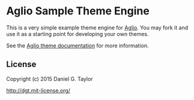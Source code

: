# Aglio Sample Theme Engine
This is a very simple example theme engine for [Aglio](https://github.com/danielgtaylor/aglio#readme). You may fork it and use it as a starting point for developing your own themes.

See the [Aglio theme documentation](https://github.com/danielgtaylor/aglio#writing-a-theme-engine) for more information.

## License
Copyright (c) 2015 Daniel G. Taylor

http://dgt.mit-license.org/
